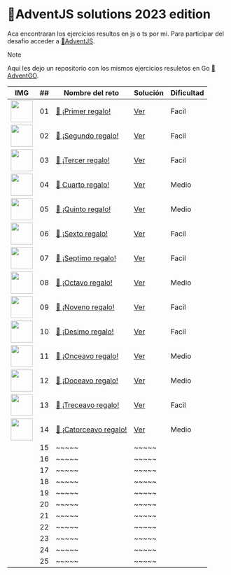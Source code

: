 # 🎄AdventJS solutions 2023 edition

Aca encontraran los ejercicios resultos en js o ts por mi. Para participar del desafio acceder a 
[🎄AdventJS](https://adventjs.dev/es).

> [!NOTE] 
>  Aqui les dejo un repositorio con los mismos ejercicios resuletos en Go [🎄AdventGO](https://github.com/jeanmunoz23/adventGO2023). 

| IMG                                                                                              | ##  | Nombre del reto                                                           |  Solución                                                                        | Dificultad                                                                        | 
| ------------------------------------------------------------------------------------------------ | :-: | ------------------------------------------------------------------------- | ---------------------------------------------------------------------------------- |  ---------------------------------------------------------------------------------- | 
| <img src="https://adventjs.dev/challenges-2023/1.png" width="50" style="object-fit: contain;" /> |01   | [🎁 ¡Primer regalo!](https://adventjs.dev/es/challenges/2023/1)  | [Ver](https://github.com/jeanmunoz23/adventjs2023/blob/master/challenge01/index.js)  | Facil  | 
|  <img src="https://adventjs.dev/challenges-2023/2.png" width="50" style="object-fit: contain;" /> | 02  | [🎁 ¡Segundo regalo!](https://adventjs.dev/es/challenges/2023/2)  | [Ver](https://github.com/jeanmunoz23/adventjs2023/blob/master/challenge02/index.ts) | Facil  | ~~~~~|~~~~~
| <img src="https://adventjs.dev/challenges-2023/3.png" width="50" style="object-fit: contain;" /> | 03  | [🎁 ¡Tercer regalo!](https://adventjs.dev/es/challenges/2023/3)  | [Ver](https://github.com/jeanmunoz23/adventjs2023/blob/master/challenge03/index.ts)   | Facil  |  ~~~~~|~~~~~
|   <img src="https://adventjs.dev/challenges-2023/4.png" width="50" style="object-fit: contain;" /> | 04  | [🎁 Cuarto regalo!](https://adventjs.dev/es/challenges/2023/4)  |[Ver](https://github.com/jeanmunoz23/adventjs2023/blob/master/challenge04/index.js)   |    Medio |~~~~~                                                                              |
|    <img src="https://adventjs.dev/challenges-2023/5.png" width="50" style="object-fit: contain;" /> | 05  | [🎁 ¡Quinto regalo!](https://adventjs.dev/es/challenges/2023/5)  | [Ver](https://github.com/jeanmunoz23/adventjs2023/blob/master/challenge05/index.js)           | Medio  | ~~~~~| ~~~~~                                                                              |
|   <img src="https://adventjs.dev/challenges-2023/6.png" width="50" style="object-fit: contain;" /> | 06  | [🎁 ¡Sexto regalo!](https://adventjs.dev/es/challenges/2023/6)  | [Ver](https://github.com/jeanmunoz23/adventjs2023/blob/master/challenge06/index.ts)        | Facil | ~~~~~| ~~~~~                                                                              |
|    <img src="https://adventjs.dev/challenges-2023/7.png" width="50" style="object-fit: contain;" /> | 07  | [🎁 ¡Septimo regalo!](https://adventjs.dev/es/challenges/2023/7)  | [Ver](https://github.com/jeanmunoz23/adventjs2023/blob/master/challenge07/index.js)        | Facil  | ~~~~~| ~~~~~                                                                              |
| <img src="https://adventjs.dev/challenges-2023/8.png" width="50" style="object-fit: contain;" /> | 08  | [🎁 ¡Octavo regalo!](https://adventjs.dev/es/challenges/2023/8)  | [Ver](https://github.com/jeanmunoz23/adventjs2023/blob/master/challenge08/index.js)        | Medio    | ~~~~~| ~~~~~                                                                              |
|   <img src="https://adventjs.dev/challenges-2023/9.png" width="50" style="object-fit: contain;" /> | 09  | [🎁 ¡Noveno regalo!](https://adventjs.dev/es/challenges/2023/9)  | [Ver](https://github.com/jeanmunoz23/adventjs2023/blob/master/challenge09/index.js)       | Facil    | ~~~~~| ~~~~~                                                                              |
|  <img src="https://adventjs.dev/challenges-2023/10.png" width="50" style="object-fit: contain;" /> | 10  | [🎁 ¡Desimo regalo!](https://adventjs.dev/es/challenges/2023/10)  | [Ver](https://github.com/jeanmunoz23/adventjs2023/blob/master/challenge10/index.js)       | Facil   | ~~~~~| ~~~~~                                                                              |
|  <img src="https://adventjs.dev/challenges-2023/11.png" width="50" style="object-fit: contain;" /> | 11  | [🎁 ¡Onceavo regalo!](https://adventjs.dev/es/challenges/2023/11)  | [Ver](https://github.com/jeanmunoz23/adventjs2023/blob/master/challenge11/index.js)       | Medio  | ~~~~~| ~~~~~                                                                              |
| <img src="https://adventjs.dev/challenges-2023/12.png" width="50" style="object-fit: contain;" /> | 12  | [🎁 ¡Doceavo regalo!](https://adventjs.dev/es/challenges/2023/12)  | [Ver](https://github.com/jeanmunoz23/adventjs2023/blob/master/challenge12/index.js)       | Medio  | ~~~~~| ~~~~~                                                                              |
| <img src="https://adventjs.dev/challenges-2023/13.png" width="50" style="object-fit: contain;" /> | 13  | [🎁 ¡Treceavo regalo!](https://adventjs.dev/es/challenges/2023/13)  | [Ver](https://github.com/jeanmunoz23/adventjs2023/blob/master/challenge13/index.js)       | Facil  | ~~~~~| ~~~~~                                                                              |
|  <img src="https://adventjs.dev/challenges-2023/14.png" width="50" style="object-fit: contain;" /> | 14  | [🎁 ¡Catorceavo regalo!](https://adventjs.dev/es/challenges/2024/14)  | [Ver](https://github.com/jeanmunoz23/adventjs2023/blob/master/challenge14/index.js)       | Medio | ~~~~~| ~~~~~                                                                              |
|                                                                                                  | 15  | ~~~~~| ~~~~~                                                                              |
|                                                                                                  | 16  | ~~~~~| ~~~~~                                                                              |
|                                                                                                  | 17  | ~~~~~| ~~~~~                                                                              |
|                                                                                                  | 18  | ~~~~~| ~~~~~                                                                              |
|                                                                                                  | 19  | ~~~~~| ~~~~~                                                                              | 
|                                                                                                  | 20  | ~~~~~| ~~~~~                                                                              |
|                                                                                                  | 21  | ~~~~~| ~~~~~                                                                              |
|                                                                                                  | 22  | ~~~~~| ~~~~~                                                                              | 
|                                                                                                  | 23  | ~~~~~| ~~~~~                                                                              | 
|                                                                                                  | 24  | ~~~~~| ~~~~~                                                                              |
|                                                                                                  | 25  | ~~~~~| ~~~~~                                                                            
